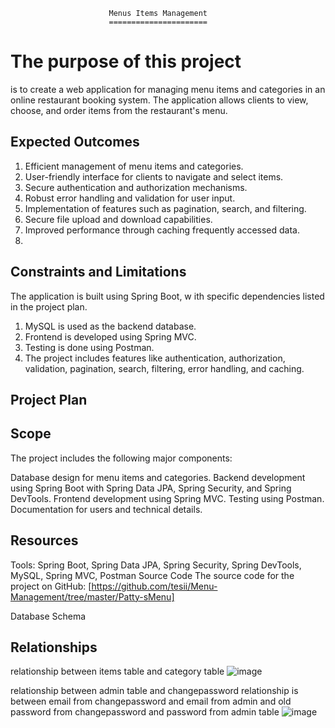                           Menus Items Management
                          ======================

The purpose of this project 
============================
is to create a web application for managing menu items and categories in an online restaurant booking system. 
The application allows clients to view, choose, and order items from the restaurant's menu.

Expected Outcomes
-----------------

1. Efficient management of menu items and categories.
2. User-friendly interface for clients to navigate and select items.
3. Secure authentication and authorization mechanisms.
3. Robust error handling and validation for user input.
4. Implementation of features such as pagination, search, and filtering.
5. Secure file upload and download capabilities.
6. Improved performance through caching frequently accessed data.
7. 
 Constraints and Limitations
----------------------------

The application is built using Spring Boot, w
ith specific dependencies listed in the project plan.

1. MySQL is used as the backend database.
2. Frontend is developed using Spring MVC.
3. Testing is done using Postman.
4. The project includes features like authentication, authorization, validation, pagination, search, filtering, error handling, and caching.
   
Project Plan
------------
Scope
------
The project includes the following major components:

Database design for menu items and categories.
Backend development using Spring Boot with Spring Data JPA, Spring Security, and Spring DevTools.
Frontend development using Spring MVC.
Testing using Postman.
Documentation for users and technical details.

Resources
---------
Tools: Spring Boot, Spring Data JPA, Spring Security, Spring DevTools, MySQL, Spring MVC, Postman
Source Code
The source code for the project on GitHub: [https://github.com/tesii/Menu-Management/tree/master/Patty-sMenu]

Database Schema



Relationships
---------------
relationship between items table and category table 
![image](https://github.com/tesii/Menu-Management/assets/130172829/50a5c81b-7d51-4793-a64b-e9e45566f9c9)


relationship between admin table and changepassword
relationship is between email from changepassword and email from admin and old password from changepassword and password from admin table
![image](https://github.com/tesii/Menu-Management/assets/130172829/75c73c05-e757-4e5b-a629-a98c3a0dba01)

